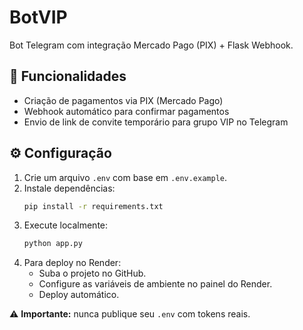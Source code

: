 # BotVIP

Bot Telegram com integração Mercado Pago (PIX) + Flask Webhook.

## 🧩 Funcionalidades
- Criação de pagamentos via PIX (Mercado Pago)
- Webhook automático para confirmar pagamentos
- Envio de link de convite temporário para grupo VIP no Telegram

## ⚙️ Configuração
1. Crie um arquivo `.env` com base em `.env.example`.
2. Instale dependências:
   ```bash
   pip install -r requirements.txt
   ```
3. Execute localmente:
   ```bash
   python app.py
   ```
4. Para deploy no Render:
   - Suba o projeto no GitHub.
   - Configure as variáveis de ambiente no painel do Render.
   - Deploy automático.

⚠️ **Importante:** nunca publique seu `.env` com tokens reais.
